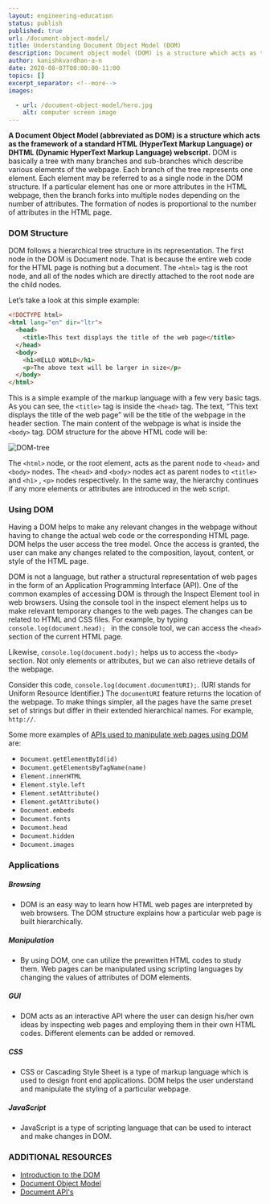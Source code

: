 ```yaml
---
layout: engineering-education
status: publish
published: true
url: /document-object-model/
title: Understanding Document Object Model (DOM)
description: Document object model (DOM) is a structure which acts as the framework of a standard HTML (HyperText Markup Language). DOM is a programming API for HTML and XML documents.
author: kanishkvardhan-a-n
date: 2020-08-07T00:00:00-11:00
topics: []
excerpt_separator: <!--more-->
images:

  - url: /document-object-model/hero.jpg
    alt: computer screen image
---
```

**A Document Object Model (abbreviated as DOM) is a structure which acts as the framework of a standard HTML (HyperText Markup Language) or DHTML (Dynamic HyperText Markup Language) webscript.** DOM is basically a tree with many branches and sub-branches which describe various elements of the webpage. Each branch of the tree represents one element. Each element may be referred to as a single node in the DOM structure. If a particular element has one or more attributes in the HTML webpage, then the branch forks into multiple nodes depending on the number of attributes. The formation of nodes is proportional to the number of attributes in the HTML page.
<!--more-->

### DOM Structure
DOM follows a hierarchical tree structure in its representation. The first node in the DOM is Document node. That is because the entire web code for the HTML page is nothing but a document. The `<html>` tag is the root node, and all of the nodes which are directly attached to the root node are the child nodes.

Let’s take a look at this simple example:
```html
<!DOCTYPE html>
<html lang="en" dir="ltr">
  <head>
    <title>This text displays the title of the web page</title>
  </head>
  <body>
    <h1>HELLO WORLD</h1>
    <p>The above text will be larger in size</p>
  </body>
</html>
```

This is a simple example of the markup language with a few very basic tags. As you can see, the `<title>` tag is inside the `<head>` tag. The text, “This text displays the title of the web page” will be the title of the webpage in the header section. The main content of the webpage is what is inside the `<body>` tag. DOM structure for the above HTML code will be:

![DOM-tree](/document-object-model/DOM1.jpg)

The `<html>` node, or the root element, acts as the parent node to `<head>` and `<body>` nodes. The `<head>` and `<body>` nodes act as parent nodes to `<title>` and `<h1>` , `<p>` nodes respectively. In the same way, the hierarchy continues if any more elements or attributes are introduced in the web script.


### Using DOM
Having a DOM helps to make any relevant changes in the webpage without having to change the actual web code or the corresponding HTML page. DOM helps the user access the tree model. Once the access is granted, the user can make any changes related to the composition, layout, content, or style of the HTML page.

DOM is not a language, but rather a structural representation of web pages in the form of an Application Programming Interface (API). One of the common examples of accessing DOM is through the Inspect Element tool in web browsers. Using the console tool in the inspect element helps us to make relevant temporary changes to the web pages. The changes can be related to HTML and CSS files. For example, by typing `console.log(document.head); ` in the console tool, we can access the `<head>` section of the current HTML page.

Likewise, `console.log(document.body);` helps us to access the `<body>` section. Not only elements or attributes, but we can also retrieve details of the webpage.

Consider this code, `console.log(document.documentURI);`. (URI stands for Uniform Resource Identifier.) The `documentURI` feature returns the location of the webpage. To make things simpler, all the pages have the same preset set of strings but differ in their extended hierarchical names. For example, `http://`.

Some more examples of [APIs used to manipulate web pages using DOM](https://developer.mozilla.org/en-US/docs/Web/API/Document_Object_Model) are:
- `Document.getElementById(id)`
- `Document.getElementsByTagName(name)`
- `Element.innerHTML`
- `Element.style.left`
- `Element.setAttribute()`
- `Element.getAttribute()`
- `Document.embeds`
- `Document.fonts`
- `Document.head`
- `Document.hidden`
- `Document.images`

### Applications

##### Browsing
- DOM is an easy way to learn how HTML web pages are interpreted by web browsers. The DOM structure explains how a particular web page is built hierarchically.

##### Manipulation
- By using DOM, one can utilize the prewritten HTML codes to study them. Web pages can be manipulated using scripting languages by changing the values of attributes of DOM elements.

##### GUI
- DOM acts as an interactive API where the user can design his/her own ideas by inspecting web pages and employing them in their own HTML codes. Different elements can be added or removed.

##### CSS
- CSS or Cascading Style Sheet is a type of markup language which is used to design front end applications. DOM helps the user understand and manipulate the styling of a particular webpage.

##### JavaScript
- JavaScript is a type of scripting language that can be used to interact and make changes in DOM.

### ADDITIONAL RESOURCES
- [Introduction to the DOM](https://developer.mozilla.org/en-US/docs/Web/API/Document_Object_Model/Introduction)
- [Document Object Model](https://en.wikipedia.org/wiki/Document_Object_Model)
- [Document API's](https://developer.mozilla.org/en-US/docs/Web/API/Document)
